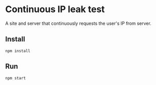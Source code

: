 # Continuous IP leak test

A site and server that continuously requests the user's IP from server.

## Install
```
npm install
```

## Run
```
npm start
```
